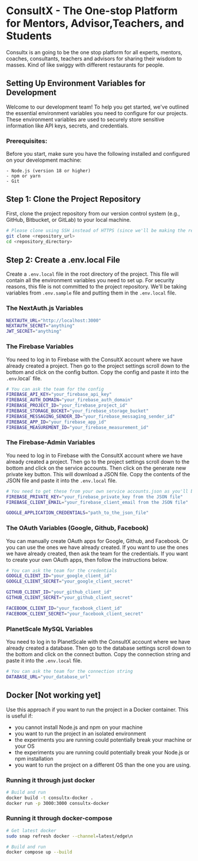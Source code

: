 # ConsultX - The One-stop Platform for Mentors, Advisor,Teachers, and Students

Consultx is an going to be the one stop platform for all experts, mentors, coaches, consultants, teachers and advisors for sharing their wisdom to masses.
Kind of like swiggy with different restaurants for people.

## Setting Up Environment Variables for Development

Welcome to our development team! To help you get started, we've outlined the essential environment variables you need to configure for our projects. These environment variables are used to securely store sensitive information like API keys, secrets, and credentials.

### Prerequisites:

Before you start, make sure you have the following installed and configured on your development machine:

```
- Node.js (version 18 or higher)
- npm or yarn
- Git
```

## Step 1: Clone the Project Repository

First, clone the project repository from our version control system (e.g., GitHub, Bitbucket, or GitLab) to your local machine.

```bash
# Please clone using SSH instead of HTTPS (since we'll be making the repository private later on)
git clone <repository_url>
cd <repository_directory>
```

## Step 2: Create a .env.local File

Create a `.env.local` file in the root directory of the project. This file will contain all the environment variables you need to set up. For security reasons, this file is not committed to the project repository. We'll be taking variables from `.env.sample` file and putting them in the `.env.local` file.

### The NextAuth.js Variables

```bash
NEXTAUTH_URL="http://localhost:3000"
NEXTAUTH_SECRET="anything"
JWT_SECRET="anything"
```

### The Firebase Variables

You need to log in to Firebase with the ConsultX account where we have already created a project. Then go to the project settings scroll down to the bottom and click on the config button. Copy the config and paste it into the `.env`.local` file.

```bash
# You can ask the team for the config
FIREBASE_API_KEY="your_firebase_api_key"
FIREBASE_AUTH_DOMAIN="your_firebase_auth_domain"
FIREBASE_PROJECT_ID="your_firebase_project_id"
FIREBASE_STORAGE_BUCKET="your_firebase_storage_bucket"
FIREBASE_MESSAGING_SENDER_ID="your_firebase_messaging_sender_id"
FIREBASE_APP_ID="your_firebase_app_id"
FIREBASE_MEASUREMENT_ID="your_firebase_measurement_id"
```

### The Firebase-Admin Variables

You need to log in to Firebase with the ConsultX account where we have already created a project. Then go to the project settings scroll down to the bottom and click on the service accounts. Then click on the generate new private key button. This will download a JSON file. Copy the contents of the JSON file and paste it into the `.env.local` file.

```bash
# You need to get these from your own service accounts.json as you'll be generating your own private key
FIREBASE_PRIVATE_KEY="your_firebase_private_key from the JSON file"
FIREBASE_CLIENT_EMAIL="your_firebase_client_email from the JSON file"

GOOGLE_APPLICATION_CREDENTIALS="path_to_the_json_file"
```

### The OAuth Variables (Google, Github, Facebook)

You can manually create OAuth apps for Google, Github, and Facebook. Or you can use the ones we have already created. If you want to use the ones we have already created, then ask the team for the credentials. If you want to create your own OAuth apps, then follow the instructions below.

```bash
# You can ask the team for the credentials
GOOGLE_CLIENT_ID="your_google_client_id"
GOOGLE_CLIENT_SECRET="your_google_client_secret"

GITHUB_CLIENT_ID="your_github_client_id"
GITHUB_CLIENT_SECRET="your_github_client_secret"

FACEBOOK_CLIENT_ID="your_facebook_client_id"
FACEBOOK_CLIENT_SECRET="your_facebook_client_secret"
```

### PlanetScale MySQL Variables

You need to log in to PlanetScale with the ConsultX account where we have already created a database. Then go to the database settings scroll down to the bottom and click on the connect button. Copy the connection string and paste it into the `.env.local` file.

```bash
# You can ask the team for the connection string
DATABASE_URL="your_database_url"
```

## Docker [Not working yet]

Use this approach if you want to run the project in a Docker container.
This is useful if:

- you cannot install Node.js and npm on your machine
- you want to run the project in an isolated environment
- the experiments you are running could potentially break your machine or your OS
- the experiments you are running could potentially break your Node.js or npm installation
- you want to run the project on a different OS than the one you are using.

### Running it through just docker

```bash
# Build and run
docker build -t consultx-docker .
docker run -p 3000:3000 consultx-docker
```

### Running it through docker-compose

```bash
# Get latest docker
sudo snap refresh docker --channel=latest/edge\n

# Build and run
docker compose up --build
```

